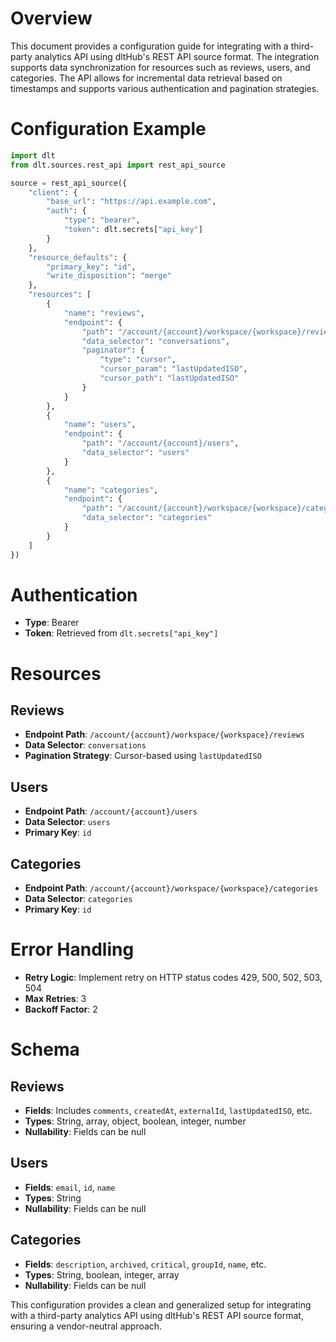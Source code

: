 # Overview

This document provides a configuration guide for integrating with a third-party analytics API using dltHub's REST API source format. The integration supports data synchronization for resources such as reviews, users, and categories. The API allows for incremental data retrieval based on timestamps and supports various authentication and pagination strategies.

# Configuration Example

```python
import dlt
from dlt.sources.rest_api import rest_api_source

source = rest_api_source({
    "client": {
        "base_url": "https://api.example.com",
        "auth": {
            "type": "bearer",
            "token": dlt.secrets["api_key"]
        }
    },
    "resource_defaults": {
        "primary_key": "id",
        "write_disposition": "merge"
    },
    "resources": [
        {
            "name": "reviews",
            "endpoint": {
                "path": "/account/{account}/workspace/{workspace}/reviews",
                "data_selector": "conversations",
                "paginator": {
                    "type": "cursor",
                    "cursor_param": "lastUpdatedISO",
                    "cursor_path": "lastUpdatedISO"
                }
            }
        },
        {
            "name": "users",
            "endpoint": {
                "path": "/account/{account}/users",
                "data_selector": "users"
            }
        },
        {
            "name": "categories",
            "endpoint": {
                "path": "/account/{account}/workspace/{workspace}/categories",
                "data_selector": "categories"
            }
        }
    ]
})
```

# Authentication

- **Type**: Bearer
- **Token**: Retrieved from `dlt.secrets["api_key"]`

# Resources

## Reviews
- **Endpoint Path**: `/account/{account}/workspace/{workspace}/reviews`
- **Data Selector**: `conversations`
- **Pagination Strategy**: Cursor-based using `lastUpdatedISO`

## Users
- **Endpoint Path**: `/account/{account}/users`
- **Data Selector**: `users`
- **Primary Key**: `id`

## Categories
- **Endpoint Path**: `/account/{account}/workspace/{workspace}/categories`
- **Data Selector**: `categories`
- **Primary Key**: `id`

# Error Handling

- **Retry Logic**: Implement retry on HTTP status codes 429, 500, 502, 503, 504
- **Max Retries**: 3
- **Backoff Factor**: 2

# Schema

## Reviews
- **Fields**: Includes `comments`, `createdAt`, `externalId`, `lastUpdatedISO`, etc.
- **Types**: String, array, object, boolean, integer, number
- **Nullability**: Fields can be null

## Users
- **Fields**: `email`, `id`, `name`
- **Types**: String
- **Nullability**: Fields can be null

## Categories
- **Fields**: `description`, `archived`, `critical`, `groupId`, `name`, etc.
- **Types**: String, boolean, integer, array
- **Nullability**: Fields can be null

This configuration provides a clean and generalized setup for integrating with a third-party analytics API using dltHub's REST API source format, ensuring a vendor-neutral approach.
